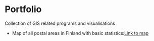 # Portfolio
Collection of GIS related programs and visualisations
  - Map of all postal areas in Finland with basic statistics:[Link to map](https://mattikat.github.io/Portfolio/Postal_areas.html)

